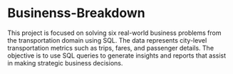 # Businenss-Breakdown
This project is focused on solving six real-world business problems from the transportation domain using SQL. The data represents city-level transportation metrics such as trips, fares, and passenger details. The objective is to use SQL queries to generate insights and reports that assist in making strategic business decisions.
